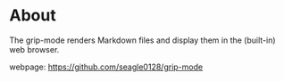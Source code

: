 # About

The grip-mode renders Markdown files and display them in the (built-in) web browser.

webpage: https://github.com/seagle0128/grip-mode
